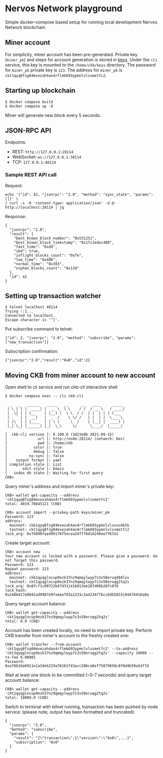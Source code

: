 # Nervos Network playground

Simple docker-compose based setup for running local development Nervos Network blockchain.

## Miner account

For simplicity, miner account has been pre-generated.
Private key (`miner_pk`) and steps for account generation is stored in [keys](./blockchain/keys).
Under the `cli` service, this key is mounted to the `/home/ckb/keys` directory.
The password for `miner_pk` private key is `123`.
The address for `miner_pk` is `ckt1qyq8fzg04mvezah4an4rflmk693ypmnlvlssmetfc2`.


## Starting up blockchain

```
$ docker compose build
$ docker compose up -d
```

Miner will generate new block every 5 seconds. 

## JSON-RPC API

Endpoints:
* REST: `http://127.0.0.1:28114`
* WebSocket: `ws://127.0.0.1:38114`
* TCP: `127.0.0.1:48114`

### Sample REST API call

Request:
```
echo '{"id": 42, "jsonrpc": "2.0", "method": "sync_state", "params": []}' \
| curl -s -H 'content-type: application/json' -d @- http://localhost:28114 | jq
```

Response:
```
{
  "jsonrpc": "2.0",
  "result": {
    "best_known_block_number": "0x531251",
    "best_known_block_timestamp": "0x17c1edec480",
    "fast_time": "0xd4",
    "ibd": true,
    "inflight_blocks_count": "0xfe",
    "low_time": "0x486",
    "normal_time": "0x383",
    "orphan_blocks_count": "0x13d"
  },
  "id": 42
}
```

## Setting up transaction watcher

```
$ telnet localhost 48114
Trying ::1...
Connected to localhost.
Escape character is '^]'.
```

Put subscribe command to telnet:
```
{"id": 2, "jsonrpc": "2.0", "method": "subscribe", "params": ["new_transaction"]}
```

Subscription confirmation:
```
{"jsonrpc":"2.0","result":"0x0","id":2}
```

## Moving CKB from miner account to new account

Open shell to cli service and run ckb-cli interactive shell
```
$ docker compose exec -- cli ckb-cli

  _   _   ______   _____   __      __   ____     _____
 | \ | | |  ____| |  __ \  \ \    / /  / __ \   / ____|
 |  \| | | |__    | |__) |  \ \  / /  | |  | | | (___
 | . ` | |  __|   |  _  /    \ \/ /   | |  | |  \___ \
 | |\  | | |____  | | \ \     \  /    | |__| |  ____) |
 |_| \_| |______| |_|  \_\     \/      \____/  |_____/

[  ckb-cli version ]: 0.100.0 (3d23e8b 2021-09-15)
[              url ]: http://node:28114/ (network: Dev)
[              pwd ]: /home/ckb
[            color ]: true
[            debug ]: false
[          no-sync ]: false
[    output format ]: yaml
[ completion style ]: List
[       edit style ]: Emacs
[   index db state ]: Waiting for first query
CKB>
```

Query miner's address and import miner's private key:
```
CKB> wallet get-capacity --address 'ckt1qyq8fzg04mvezah4an4rflmk693ypmnlvlssmetfc2'
total: 4019.76845121 (CKB)

CKB> account import --privkey-path keys/miner_pk
Password: 123
address:
  mainnet: ckb1qyq8fzg04mvezah4an4rflmk693ypmnlvlssxu4k5k
  testnet: ckt1qyq8fzg04mvezah4an4rflmk693ypmnlvlssmetfc2
lock_arg: 0x74890faed99176f5ecea34ff76d16240ee7f67e1
```

Create target account:
```
CKB> account new
Your new account is locked with a password. Please give a password. Do not forget this password.
Password: 123
Repeat password: 123
address:
  mainnet: ckb1qyqglncup9ezk37nz9qmqylwyp7s3v50eruq404lxv
  testnet: ckt1qyqglncup9ezk37nz9qmqylwyp7s3v50eruqg2tq2s
lock_arg: 0x8fcf1c09722b47d31141b013ee207d08b28fc8f8
lock_hash: 0x2466d17e8042ad9987e9fa4aef83a1231c3a4234f7bcc6db5015c04476418a0a
```

Query target account balance:
```
CKB> wallet get-capacity --address 'ckt1qyqglncup9ezk37nz9qmqylwyp7s3v50eruqg2tq2s'
total: 0.0 (CKB)
```

Account has been created locally, no need to import private key.
Perform CKB transfer from miner's account to the freshly created one: 
```
CKB> wallet transfer --from-account 'ckt1qyq8fzg04mvezah4an4rflmk693ypmnlvlssmetfc2' --to-address 'ckt1qyqglncup9ezk37nz9qmqylwyp7s3v50eruqg2tq2s' --capacity 10000 --tx-fee 0.00001
Password:
0xa76b3da6911e1a3deb219a76161f43acc286ca8ef75879658c8f8d4b59a5df7d
```

Wait at least one block to be committed (~5-7 seconds) and query target account balance:
```
CKB> wallet get-capacity --address 'ckt1qyqglncup9ezk37nz9qmqylwyp7s3v50eruqg2tq2s'
total: 10000.0 (CKB)
```

Switch to terminal with telnet running, transaction has been pushed by node service:
(please note, output has been formatted and truncated):
```
{
  "jsonrpc": "2.0",
  "method": "subscribe",
  "params": {
    "result": "{\"transaction\":{\"version\":\"0x0\",...}",
    "subscription": "0x0"
  }
}
```
